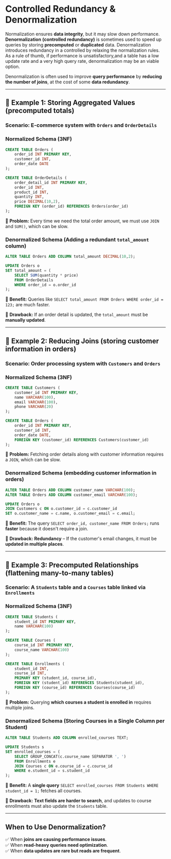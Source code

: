 # **Controlled Redundancy & Denormalization**
Normalization ensures **data integrity**, but it may slow down performance. 
**Denormalization** **(controlled redundancy)** is sometimes used to speed up queries by storing **precomputed** or **duplicated** data. Denormalization introduces redundancy in a controlled by relaxing the normalization rules. As a rule of thumb, if performance is unsatisfactory,and a table has a low update rate and a very high query rate, denormalization may be an viable option.

Denormalization is often used to improve **query performance** by **reducing the number of joins**, at the cost of some **data redundancy**.

---

## **📌 Example 1: Storing Aggregated Values (precomputed totals)**
### **Scenario:** E-commerce system with `Orders` and `OrderDetails`
### **Normalized Schema (3NF)**
```sql
CREATE TABLE Orders (
    order_id INT PRIMARY KEY,
    customer_id INT,
    order_date DATE
);

CREATE TABLE OrderDetails (
    order_detail_id INT PRIMARY KEY,
    order_id INT,
    product_id INT,
    quantity INT,
    price DECIMAL(10,2),
    FOREIGN KEY (order_id) REFERENCES Orders(order_id)
);
```
📌 **Problem:** Every time we need the total order amount, we must use `JOIN` and `SUM()`, which can be slow.

### **Denormalized Schema (Adding a redundant `total_amount` column)**
```sql
ALTER TABLE Orders ADD COLUMN total_amount DECIMAL(10,2);

UPDATE Orders o
SET total_amount = (
    SELECT SUM(quantity * price) 
    FROM OrderDetails 
    WHERE order_id = o.order_id
);
```
📌 **Benefit:** Queries like `SELECT total_amount FROM Orders WHERE order_id = 123;` are much faster.

📌 **Drawback:** If an order detail is updated, the `total_amount` must be **manually updated**.

---

## **📌 Example 2: Reducing Joins (storing customer information in orders)**
### **Scenario:** Order processing system with `Customers` and `Orders`
### **Normalized Schema (3NF)**
```sql
CREATE TABLE Customers (
    customer_id INT PRIMARY KEY,
    name VARCHAR(100),
    email VARCHAR(100),
    phone VARCHAR(20)
);

CREATE TABLE Orders (
    order_id INT PRIMARY KEY,
    customer_id INT,
    order_date DATE,
    FOREIGN KEY (customer_id) REFERENCES Customers(customer_id)
);
```
📌 **Problem:** Fetching order details along with customer information requires a `JOIN`, which can be slow.

### **Denormalized Schema (embedding customer information in orders)**
```sql
ALTER TABLE Orders ADD COLUMN customer_name VARCHAR(100);
ALTER TABLE Orders ADD COLUMN customer_email VARCHAR(100);

UPDATE Orders o
JOIN Customers c ON o.customer_id = c.customer_id
SET o.customer_name = c.name, o.customer_email = c.email;
```
📌 **Benefit:** The query `SELECT order_id, customer_name FROM Orders;` runs **faster** because it doesn't require a join.

📌 **Drawback:** **Redundancy** – If the customer's email changes, it must be **updated in multiple places**.

---

## **📌 Example 3: Precomputed Relationships (flattening many-to-many tables)**
### **Scenario:** A `Students` table and a `Courses` table linked via `Enrollments`
### **Normalized Schema (3NF)**
```sql
CREATE TABLE Students (
    student_id INT PRIMARY KEY,
    name VARCHAR(100)
);

CREATE TABLE Courses (
    course_id INT PRIMARY KEY,
    course_name VARCHAR(100)
);

CREATE TABLE Enrollments (
    student_id INT,
    course_id INT,
    PRIMARY KEY (student_id, course_id),
    FOREIGN KEY (student_id) REFERENCES Students(student_id),
    FOREIGN KEY (course_id) REFERENCES Courses(course_id)
);
```
📌 **Problem:** Querying **which courses a student is enrolled in** requires multiple joins.

### **Denormalized Schema (Storing Courses in a Single Column per Student)**
```sql
ALTER TABLE Students ADD COLUMN enrolled_courses TEXT;

UPDATE Students s
SET enrolled_courses = (
    SELECT GROUP_CONCAT(c.course_name SEPARATOR ', ')
    FROM Enrollments e
    JOIN Courses c ON e.course_id = c.course_id
    WHERE e.student_id = s.student_id
);
```
📌 **Benefit:** A **single query** `SELECT enrolled_courses FROM Students WHERE student_id = 1;` fetches all courses.

📌 **Drawback:** **Text fields are harder to search**, and updates to course enrollments must also update the `Students` table.

---

## **When to Use Denormalization?**
✅ When **joins are causing performance issues**.  
✅ When **read-heavy queries need optimization**.  
✅ When **data updates are rare but reads are frequent**.  
